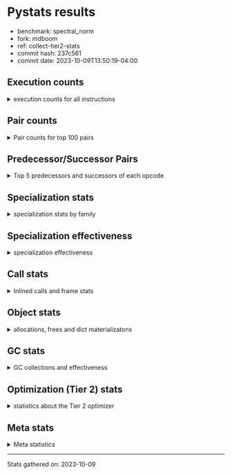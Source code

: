 
# Pystats results

- benchmark: spectral_norm
- fork: mdboom
- ref: collect-tier2-stats
- commit hash: 237c561
- commit date: 2023-10-09T13:50:19-04:00

## Execution counts

<details>
<summary> execution counts for all instructions </summary>

|Name | Count | Self | Cumulative | Miss ratio | 
|---|---:|---:|---:|---:|
| BINARY_OP_ADD_INT | 202,800,000 | 17.2% | 17.2% |  |
| LOAD_CONST | 162,397,380 | 13.8% | 31.0% |  |
| LOAD_FAST | 122,325,900 | 10.4% | 41.3% |  |
| LOAD_FAST_LOAD_FAST | 121,697,580 | 10.3% | 51.6% |  |
| BINARY_OP | 82,380,340 | 7.0% | 58.6% |  |
| FOR_ITER | 40,889,860 | 3.5% | 62.1% |  |
| RETURN_VALUE | 40,875,720 | 3.5% | 65.6% |  |
| STORE_FAST | 40,736,820 | 3.5% | 69.0% |  |
| STORE_FAST_STORE_FAST | 40,725,060 | 3.5% | 72.5% |  |
| UNPACK_SEQUENCE_TWO_TUPLE | 40,725,000 | 3.5% | 75.9% |  |
| RESUME_CHECK | 40,720,080 | 3.5% | 79.4% |  |
| CALL_PY_EXACT_ARGS | 40,720,000 | 3.5% | 82.8% | 0.0% |
| BINARY_OP_ADD_FLOAT | 40,575,600 | 3.4% | 86.3% | 0.8% |
| JUMP_BACKWARD | 40,568,000 | 3.4% | 89.7% |  |
| LOAD_GLOBAL_MODULE | 40,564,120 | 3.4% | 93.1% |  |
| BINARY_OP_MULTIPLY_INT | 40,560,000 | 3.4% | 96.6% |  |
| BINARY_OP_MULTIPLY_FLOAT | 39,347,880 | 3.3% | 99.9% | 0.0% |
| ENTER_EXECUTOR | 312,480 | 0.0% | 99.9% |  |
| LIST_APPEND | 312,000 | 0.0% | 100.0% |  |
| LOAD_GLOBAL_BUILTIN | 163,320 | 0.0% | 100.0% |  |
| CALL_BUILTIN_CLASS | 161,280 | 0.0% | 100.0% |  |
| GET_ITER | 159,360 | 0.0% | 100.0% |  |
| SWAP | 6,360 | 0.0% | 100.0% |  |
| PUSH_NULL | 2,280 | 0.0% | 100.0% |  |
| FOR_ITER_RANGE | 2,280 | 0.0% | 100.0% |  |
| BUILD_LIST | 2,100 | 0.0% | 100.0% |  |
| BUILD_TUPLE | 1,980 | 0.0% | 100.0% |  |
| LOAD_FAST_AND_CLEAR | 1,980 | 0.0% | 100.0% |  |
| STORE_FAST_LOAD_FAST | 1,980 | 0.0% | 100.0% |  |
| CALL_LEN | 1,980 | 0.0% | 100.0% |  |
| CALL | 360 | 0.0% | 100.0% |  |
| LOAD_DEREF | 180 | 0.0% | 100.0% |  |
| LOAD_GLOBAL | 160 | 0.0% | 100.0% |  |
| LOAD_ATTR_MODULE | 160 | 0.0% | 100.0% |  |
| CALL_FUNCTION_EX | 120 | 0.0% | 100.0% |  |
| LOAD_ATTR | 80 | 0.0% | 100.0% |  |
| NOP | 60 | 0.0% | 100.0% |  |
| POP_TOP | 60 | 0.0% | 100.0% |  |
| CALL_INTRINSIC_1 | 60 | 0.0% | 100.0% |  |
| COPY | 60 | 0.0% | 100.0% |  |
| COPY_FREE_VARS | 60 | 0.0% | 100.0% |  |
| LIST_EXTEND | 60 | 0.0% | 100.0% |  |
| LOAD_FAST_CHECK | 60 | 0.0% | 100.0% |  |
| BINARY_OP_SUBTRACT_FLOAT | 60 | 0.0% | 100.0% |  |


</details>

## Pair counts

<details>
<summary> Pair counts for top 100 pairs </summary>

|Pair | Count | Self | Cumulative | 
|---|---:|---:|---:|
| LOAD_CONST BINARY_OP_ADD_INT | 81,120,000 | 6.9% | 6.9% |
| LOAD_FAST_LOAD_FAST BINARY_OP_ADD_INT | 81,120,000 | 6.9% | 13.8% |
| BINARY_OP_ADD_INT LOAD_CONST | 81,120,000 | 6.9% | 20.6% |
| UNPACK_SEQUENCE_TWO_TUPLE STORE_FAST_STORE_FAST | 40,725,000 | 3.5% | 24.1% |
| CALL_PY_EXACT_ARGS RESUME_CHECK | 40,719,960 | 3.5% | 27.5% |
| BINARY_OP_ADD_FLOAT STORE_FAST | 40,569,720 | 3.4% | 31.0% |
| STORE_FAST JUMP_BACKWARD | 40,567,940 | 3.4% | 34.4% |
| FOR_ITER UNPACK_SEQUENCE_TWO_TUPLE | 40,567,800 | 3.4% | 37.8% |
| JUMP_BACKWARD FOR_ITER | 40,567,800 | 3.4% | 41.3% |
| RETURN_VALUE LOAD_FAST | 40,560,000 | 3.4% | 44.7% |
| BINARY_OP RETURN_VALUE | 40,560,000 | 3.4% | 48.2% |
| BINARY_OP LOAD_FAST | 40,560,000 | 3.4% | 51.6% |
| LOAD_CONST BINARY_OP | 40,560,000 | 3.4% | 55.0% |
| LOAD_CONST LOAD_FAST_LOAD_FAST | 40,560,000 | 3.4% | 58.5% |
| LOAD_FAST BINARY_OP_ADD_INT | 40,560,000 | 3.4% | 61.9% |
| LOAD_FAST LOAD_GLOBAL_MODULE | 40,560,000 | 3.4% | 65.4% |
| LOAD_FAST_LOAD_FAST CALL_PY_EXACT_ARGS | 40,560,000 | 3.4% | 68.8% |
| STORE_FAST_STORE_FAST LOAD_FAST | 40,560,000 | 3.4% | 72.2% |
| BINARY_OP_ADD_INT BINARY_OP | 40,560,000 | 3.4% | 75.7% |
| BINARY_OP_ADD_INT LOAD_FAST_LOAD_FAST | 40,560,000 | 3.4% | 79.1% |
| BINARY_OP_ADD_INT BINARY_OP_MULTIPLY_INT | 40,560,000 | 3.4% | 82.5% |
| BINARY_OP_MULTIPLY_INT LOAD_CONST | 40,560,000 | 3.4% | 86.0% |
| LOAD_GLOBAL_MODULE LOAD_FAST_LOAD_FAST | 40,560,000 | 3.4% | 89.4% |
| RESUME_CHECK LOAD_CONST | 40,560,000 | 3.4% | 92.9% |
| LOAD_FAST BINARY_OP_MULTIPLY_FLOAT | 39,347,820 | 3.3% | 96.2% |
| BINARY_OP_MULTIPLY_FLOAT BINARY_OP_ADD_FLOAT | 39,342,120 | 3.3% | 99.5% |
| BINARY_OP BINARY_OP_ADD_FLOAT | 1,233,480 | 0.1% | 99.6% |
| LOAD_FAST BINARY_OP | 1,227,800 | 0.1% | 99.7% |
| RETURN_VALUE LIST_APPEND | 312,000 | 0.0% | 99.8% |
| FOR_ITER LOAD_FAST | 312,000 | 0.0% | 99.8% |
| LIST_APPEND ENTER_EXECUTOR | 312,000 | 0.0% | 99.8% |
| LOAD_FAST RETURN_VALUE | 312,000 | 0.0% | 99.8% |
| LOAD_GLOBAL_BUILTIN LOAD_FAST | 159,300 | 0.0% | 99.9% |
| CALL_BUILTIN_CLASS GET_ITER | 159,240 | 0.0% | 99.9% |
| LOAD_FAST CALL_BUILTIN_CLASS | 159,220 | 0.0% | 99.9% |
| GET_ITER FOR_ITER | 157,260 | 0.0% | 99.9% |
| STORE_FAST LOAD_GLOBAL_BUILTIN | 157,240 | 0.0% | 99.9% |
| LOAD_CONST STORE_FAST | 157,200 | 0.0% | 99.9% |
| LOAD_FAST UNPACK_SEQUENCE_TWO_TUPLE | 157,200 | 0.0% | 99.9% |
| STORE_FAST_STORE_FAST LOAD_CONST | 157,200 | 0.0% | 99.9% |
| RESUME_CHECK LOAD_FAST | 157,200 | 0.0% | 100.0% |
| ENTER_EXECUTOR CALL_PY_EXACT_ARGS | 155,220 | 0.0% | 100.0% |
| ENTER_EXECUTOR FOR_ITER | 154,800 | 0.0% | 100.0% |
| BINARY_OP BINARY_OP | 20,840 | 0.0% | 100.0% |
| LOAD_FAST_LOAD_FAST LOAD_FAST | 15,600 | 0.0% | 100.0% |
| FOR_ITER FOR_ITER | 10,000 | 0.0% | 100.0% |
| STORE_FAST LOAD_FAST_LOAD_FAST | 7,800 | 0.0% | 100.0% |
| STORE_FAST_STORE_FAST LOAD_FAST_LOAD_FAST | 7,800 | 0.0% | 100.0% |
| BINARY_OP STORE_FAST | 5,940 | 0.0% | 100.0% |
| BINARY_OP_ADD_FLOAT BINARY_OP | 5,880 | 0.0% | 100.0% |
| BINARY_OP_MULTIPLY_FLOAT BINARY_OP | 5,760 | 0.0% | 100.0% |
| LOAD_GLOBAL_BUILTIN LOAD_GLOBAL_BUILTIN | 3,960 | 0.0% | 100.0% |
| ENTER_EXECUTOR SWAP | 2,400 | 0.0% | 100.0% |
| STORE_FAST RETURN_VALUE | 2,400 | 0.0% | 100.0% |
| SWAP STORE_FAST | 2,400 | 0.0% | 100.0% |
| LOAD_GLOBAL_MODULE LOAD_GLOBAL_MODULE | 2,340 | 0.0% | 100.0% |
| RESUME_CHECK LOAD_GLOBAL_BUILTIN | 2,020 | 0.0% | 100.0% |
| GET_ITER LOAD_FAST_AND_CLEAR | 1,980 | 0.0% | 100.0% |
| PUSH_NULL LOAD_FAST_LOAD_FAST | 1,980 | 0.0% | 100.0% |
| BUILD_LIST SWAP | 1,980 | 0.0% | 100.0% |
| BUILD_TUPLE CALL_PY_EXACT_ARGS | 1,980 | 0.0% | 100.0% |
| LOAD_FAST_AND_CLEAR SWAP | 1,980 | 0.0% | 100.0% |
| LOAD_FAST_LOAD_FAST BUILD_TUPLE | 1,980 | 0.0% | 100.0% |
| STORE_FAST_LOAD_FAST PUSH_NULL | 1,980 | 0.0% | 100.0% |
| SWAP BUILD_LIST | 1,980 | 0.0% | 100.0% |
| SWAP FOR_ITER_RANGE | 1,980 | 0.0% | 100.0% |
| CALL_BUILTIN_CLASS CALL_LEN | 1,980 | 0.0% | 100.0% |
| CALL_LEN CALL_BUILTIN_CLASS | 1,980 | 0.0% | 100.0% |
| FOR_ITER_RANGE STORE_FAST_LOAD_FAST | 1,980 | 0.0% | 100.0% |
| LOAD_FAST CALL_PY_EXACT_ARGS | 1,560 | 0.0% | 100.0% |
| LOAD_GLOBAL_MODULE LOAD_FAST | 1,560 | 0.0% | 100.0% |
| RETURN_VALUE RETURN_VALUE | 1,260 | 0.0% | 100.0% |
| RETURN_VALUE STORE_FAST | 1,200 | 0.0% | 100.0% |
| RETURN_VALUE CALL_PY_EXACT_ARGS | 1,200 | 0.0% | 100.0% |
| STORE_FAST LOAD_GLOBAL_MODULE | 820 | 0.0% | 100.0% |
| RESUME_CHECK LOAD_GLOBAL_MODULE | 780 | 0.0% | 100.0% |
| STORE_FAST ENTER_EXECUTOR | 460 | 0.0% | 100.0% |
| FOR_ITER_RANGE STORE_FAST | 240 | 0.0% | 100.0% |
| PUSH_NULL CALL | 180 | 0.0% | 100.0% |
| JUMP_BACKWARD FOR_ITER_RANGE | 180 | 0.0% | 100.0% |
| LOAD_ATTR_MODULE PUSH_NULL | 160 | 0.0% | 100.0% |
| GET_ITER FOR_ITER_RANGE | 120 | 0.0% | 100.0% |
| PUSH_NULL LOAD_FAST | 120 | 0.0% | 100.0% |
| LOAD_DEREF PUSH_NULL | 120 | 0.0% | 100.0% |
| LOAD_GLOBAL_MODULE LOAD_ATTR_MODULE | 100 | 0.0% | 100.0% |
| CALL CALL | 80 | 0.0% | 100.0% |
| LOAD_GLOBAL LOAD_GLOBAL_MODULE | 80 | 0.0% | 100.0% |
| NOP LOAD_DEREF | 60 | 0.0% | 100.0% |
| POP_TOP NOP | 60 | 0.0% | 100.0% |
| BINARY_OP BINARY_OP_MULTIPLY_FLOAT | 60 | 0.0% | 100.0% |
| BUILD_LIST LOAD_DEREF | 60 | 0.0% | 100.0% |
| CALL GET_ITER | 60 | 0.0% | 100.0% |
| CALL POP_TOP | 60 | 0.0% | 100.0% |
| CALL LOAD_FAST | 60 | 0.0% | 100.0% |
| CALL STORE_FAST | 60 | 0.0% | 100.0% |
| CALL_FUNCTION_EX COPY_FREE_VARS | 60 | 0.0% | 100.0% |
| CALL_FUNCTION_EX RESUME_CHECK | 60 | 0.0% | 100.0% |
| CALL_INTRINSIC_1 CALL_FUNCTION_EX | 60 | 0.0% | 100.0% |
| COPY STORE_FAST_STORE_FAST | 60 | 0.0% | 100.0% |
| COPY_FREE_VARS RESUME_CHECK | 60 | 0.0% | 100.0% |


</details>

## Predecessor/Successor Pairs

<details>
<summary> Top 5 predecessors and successors of each opcode </summary>

### GET_ITER

<details>
<summary> Successors and predecessors for GET_ITER </summary>

|Predecessors | Count | Percentage | 
|---|---:|---:|
| CALL_BUILTIN_CLASS | 159,240 | 99.9% |
| CALL | 60 | 0.0% |
| LOAD_FAST | 60 | 0.0% |

|Successors | Count | Percentage | 
|---|---:|---:|
| FOR_ITER | 157,260 | 98.7% |
| LOAD_FAST_AND_CLEAR | 1,980 | 1.2% |
| FOR_ITER_RANGE | 120 | 0.1% |


</details>

### NOP

<details>
<summary> Successors and predecessors for NOP </summary>

|Predecessors | Count | Percentage | 
|---|---:|---:|
| POP_TOP | 60 | 100.0% |

|Successors | Count | Percentage | 
|---|---:|---:|
| LOAD_DEREF | 60 | 100.0% |


</details>

### POP_TOP

<details>
<summary> Successors and predecessors for POP_TOP </summary>

|Predecessors | Count | Percentage | 
|---|---:|---:|
| CALL | 60 | 100.0% |

|Successors | Count | Percentage | 
|---|---:|---:|
| NOP | 60 | 100.0% |


</details>

### PUSH_NULL

<details>
<summary> Successors and predecessors for PUSH_NULL </summary>

|Predecessors | Count | Percentage | 
|---|---:|---:|
| STORE_FAST_LOAD_FAST | 1,980 | 86.8% |
| LOAD_ATTR_MODULE | 160 | 7.0% |
| LOAD_DEREF | 120 | 5.3% |
| LOAD_ATTR | 20 | 0.9% |

|Successors | Count | Percentage | 
|---|---:|---:|
| LOAD_FAST_LOAD_FAST | 1,980 | 86.8% |
| CALL | 180 | 7.9% |
| LOAD_FAST | 120 | 5.3% |


</details>

### RETURN_VALUE

<details>
<summary> Successors and predecessors for RETURN_VALUE </summary>

|Predecessors | Count | Percentage | 
|---|---:|---:|
| BINARY_OP | 40,560,000 | 99.2% |
| LOAD_FAST | 312,000 | 0.8% |
| STORE_FAST | 2,400 | 0.0% |
| RETURN_VALUE | 1,260 | 0.0% |
| BINARY_OP_SUBTRACT_FLOAT | 60 | 0.0% |

|Successors | Count | Percentage | 
|---|---:|---:|
| LOAD_FAST | 40,560,000 | 99.2% |
| LIST_APPEND | 312,000 | 0.8% |
| RETURN_VALUE | 1,260 | 0.0% |
| STORE_FAST | 1,200 | 0.0% |
| CALL_PY_EXACT_ARGS | 1,200 | 0.0% |


</details>

### BINARY_OP

<details>
<summary> Successors and predecessors for BINARY_OP </summary>

|Predecessors | Count | Percentage | 
|---|---:|---:|
| LOAD_CONST | 40,560,000 | 49.2% |
| BINARY_OP_ADD_INT | 40,560,000 | 49.2% |
| LOAD_FAST | 1,227,800 | 1.5% |
| BINARY_OP | 20,840 | 0.0% |
| BINARY_OP_ADD_FLOAT | 5,880 | 0.0% |

|Successors | Count | Percentage | 
|---|---:|---:|
| RETURN_VALUE | 40,560,000 | 49.2% |
| LOAD_FAST | 40,560,000 | 49.2% |
| BINARY_OP_ADD_FLOAT | 1,233,480 | 1.5% |
| BINARY_OP | 20,840 | 0.0% |
| STORE_FAST | 5,940 | 0.0% |


</details>

### BUILD_LIST

<details>
<summary> Successors and predecessors for BUILD_LIST </summary>

|Predecessors | Count | Percentage | 
|---|---:|---:|
| SWAP | 1,980 | 94.3% |
| LOAD_CONST | 60 | 2.9% |
| LOAD_FAST | 60 | 2.9% |

|Successors | Count | Percentage | 
|---|---:|---:|
| SWAP | 1,980 | 94.3% |
| LOAD_DEREF | 60 | 2.9% |
| LOAD_GLOBAL_MODULE | 40 | 1.9% |
| LOAD_GLOBAL | 20 | 1.0% |


</details>

### BUILD_TUPLE

<details>
<summary> Successors and predecessors for BUILD_TUPLE </summary>

|Predecessors | Count | Percentage | 
|---|---:|---:|
| LOAD_FAST_LOAD_FAST | 1,980 | 100.0% |

|Successors | Count | Percentage | 
|---|---:|---:|
| CALL_PY_EXACT_ARGS | 1,980 | 100.0% |


</details>

### CALL

<details>
<summary> Successors and predecessors for CALL </summary>

|Predecessors | Count | Percentage | 
|---|---:|---:|
| PUSH_NULL | 180 | 50.0% |
| CALL | 80 | 22.2% |
| LOAD_FAST_CHECK | 60 | 16.7% |
| LOAD_CONST | 20 | 5.6% |
| LOAD_FAST | 20 | 5.6% |

|Successors | Count | Percentage | 
|---|---:|---:|
| CALL | 80 | 22.2% |
| GET_ITER | 60 | 16.7% |
| POP_TOP | 60 | 16.7% |
| LOAD_FAST | 60 | 16.7% |
| STORE_FAST | 60 | 16.7% |


</details>

### CALL_FUNCTION_EX

<details>
<summary> Successors and predecessors for CALL_FUNCTION_EX </summary>

|Predecessors | Count | Percentage | 
|---|---:|---:|
| CALL_INTRINSIC_1 | 60 | 50.0% |
| LOAD_FAST | 60 | 50.0% |

|Successors | Count | Percentage | 
|---|---:|---:|
| COPY_FREE_VARS | 60 | 50.0% |
| RESUME_CHECK | 60 | 50.0% |


</details>

### CALL_INTRINSIC_1

<details>
<summary> Successors and predecessors for CALL_INTRINSIC_1 </summary>

|Predecessors | Count | Percentage | 
|---|---:|---:|
| LIST_EXTEND | 60 | 100.0% |

|Successors | Count | Percentage | 
|---|---:|---:|
| CALL_FUNCTION_EX | 60 | 100.0% |


</details>

### COPY

<details>
<summary> Successors and predecessors for COPY </summary>

|Predecessors | Count | Percentage | 
|---|---:|---:|
| LOAD_CONST | 60 | 100.0% |

|Successors | Count | Percentage | 
|---|---:|---:|
| STORE_FAST_STORE_FAST | 60 | 100.0% |


</details>

### COPY_FREE_VARS

<details>
<summary> Successors and predecessors for COPY_FREE_VARS </summary>

|Predecessors | Count | Percentage | 
|---|---:|---:|
| CALL_FUNCTION_EX | 60 | 100.0% |

|Successors | Count | Percentage | 
|---|---:|---:|
| RESUME_CHECK | 60 | 100.0% |


</details>

### ENTER_EXECUTOR

<details>
<summary> Successors and predecessors for ENTER_EXECUTOR </summary>

|Predecessors | Count | Percentage | 
|---|---:|---:|
| LIST_APPEND | 312,000 | 99.8% |
| STORE_FAST | 460 | 0.1% |
| JUMP_BACKWARD | 20 | 0.0% |

|Successors | Count | Percentage | 
|---|---:|---:|
| CALL_PY_EXACT_ARGS | 155,220 | 49.7% |
| FOR_ITER | 154,800 | 49.5% |
| SWAP | 2,400 | 0.8% |
| LOAD_CONST | 60 | 0.0% |


</details>

### FOR_ITER

<details>
<summary> Successors and predecessors for FOR_ITER </summary>

|Predecessors | Count | Percentage | 
|---|---:|---:|
| JUMP_BACKWARD | 40,567,800 | 99.2% |
| GET_ITER | 157,260 | 0.4% |
| ENTER_EXECUTOR | 154,800 | 0.4% |
| FOR_ITER | 10,000 | 0.0% |

|Successors | Count | Percentage | 
|---|---:|---:|
| UNPACK_SEQUENCE_TWO_TUPLE | 40,567,800 | 99.2% |
| LOAD_FAST | 312,000 | 0.8% |
| FOR_ITER | 10,000 | 0.0% |
| JUMP_BACKWARD | 60 | 0.0% |


</details>

### JUMP_BACKWARD

<details>
<summary> Successors and predecessors for JUMP_BACKWARD </summary>

|Predecessors | Count | Percentage | 
|---|---:|---:|
| STORE_FAST | 40,567,940 | 100.0% |
| FOR_ITER | 60 | 0.0% |

|Successors | Count | Percentage | 
|---|---:|---:|
| FOR_ITER | 40,567,800 | 100.0% |
| FOR_ITER_RANGE | 180 | 0.0% |
| ENTER_EXECUTOR | 20 | 0.0% |


</details>

### LIST_APPEND

<details>
<summary> Successors and predecessors for LIST_APPEND </summary>

|Predecessors | Count | Percentage | 
|---|---:|---:|
| RETURN_VALUE | 312,000 | 100.0% |

|Successors | Count | Percentage | 
|---|---:|---:|
| ENTER_EXECUTOR | 312,000 | 100.0% |


</details>

### LIST_EXTEND

<details>
<summary> Successors and predecessors for LIST_EXTEND </summary>

|Predecessors | Count | Percentage | 
|---|---:|---:|
| LOAD_DEREF | 60 | 100.0% |

|Successors | Count | Percentage | 
|---|---:|---:|
| CALL_INTRINSIC_1 | 60 | 100.0% |


</details>

### LOAD_ATTR

<details>
<summary> Successors and predecessors for LOAD_ATTR </summary>

|Predecessors | Count | Percentage | 
|---|---:|---:|
| LOAD_GLOBAL_MODULE | 60 | 75.0% |
| LOAD_GLOBAL | 20 | 25.0% |

|Successors | Count | Percentage | 
|---|---:|---:|
| LOAD_ATTR_MODULE | 60 | 75.0% |
| PUSH_NULL | 20 | 25.0% |


</details>

### LOAD_CONST

<details>
<summary> Successors and predecessors for LOAD_CONST </summary>

|Predecessors | Count | Percentage | 
|---|---:|---:|
| BINARY_OP_ADD_INT | 81,120,000 | 50.0% |
| BINARY_OP_MULTIPLY_INT | 40,560,000 | 25.0% |
| RESUME_CHECK | 40,560,000 | 25.0% |
| STORE_FAST_STORE_FAST | 157,200 | 0.1% |
| ENTER_EXECUTOR | 60 | 0.0% |

|Successors | Count | Percentage | 
|---|---:|---:|
| BINARY_OP_ADD_INT | 81,120,000 | 50.0% |
| BINARY_OP | 40,560,000 | 25.0% |
| LOAD_FAST_LOAD_FAST | 40,560,000 | 25.0% |
| STORE_FAST | 157,200 | 0.1% |
| BUILD_LIST | 60 | 0.0% |


</details>

### LOAD_DEREF

<details>
<summary> Successors and predecessors for LOAD_DEREF </summary>

|Predecessors | Count | Percentage | 
|---|---:|---:|
| NOP | 60 | 33.3% |
| BUILD_LIST | 60 | 33.3% |
| RESUME_CHECK | 60 | 33.3% |

|Successors | Count | Percentage | 
|---|---:|---:|
| PUSH_NULL | 120 | 66.7% |
| LIST_EXTEND | 60 | 33.3% |


</details>

### LOAD_FAST

<details>
<summary> Successors and predecessors for LOAD_FAST </summary>

|Predecessors | Count | Percentage | 
|---|---:|---:|
| RETURN_VALUE | 40,560,000 | 33.2% |
| BINARY_OP | 40,560,000 | 33.2% |
| STORE_FAST_STORE_FAST | 40,560,000 | 33.2% |
| FOR_ITER | 312,000 | 0.3% |
| LOAD_GLOBAL_BUILTIN | 159,300 | 0.1% |

|Successors | Count | Percentage | 
|---|---:|---:|
| BINARY_OP_ADD_INT | 40,560,000 | 33.2% |
| LOAD_GLOBAL_MODULE | 40,560,000 | 33.2% |
| BINARY_OP_MULTIPLY_FLOAT | 39,347,820 | 32.2% |
| BINARY_OP | 1,227,800 | 1.0% |
| RETURN_VALUE | 312,000 | 0.3% |


</details>

### LOAD_FAST_AND_CLEAR

<details>
<summary> Successors and predecessors for LOAD_FAST_AND_CLEAR </summary>

|Predecessors | Count | Percentage | 
|---|---:|---:|
| GET_ITER | 1,980 | 100.0% |

|Successors | Count | Percentage | 
|---|---:|---:|
| SWAP | 1,980 | 100.0% |


</details>

### LOAD_FAST_CHECK

<details>
<summary> Successors and predecessors for LOAD_FAST_CHECK </summary>

|Predecessors | Count | Percentage | 
|---|---:|---:|
| LOAD_FAST | 60 | 100.0% |

|Successors | Count | Percentage | 
|---|---:|---:|
| CALL | 60 | 100.0% |


</details>

### LOAD_FAST_LOAD_FAST

<details>
<summary> Successors and predecessors for LOAD_FAST_LOAD_FAST </summary>

|Predecessors | Count | Percentage | 
|---|---:|---:|
| LOAD_CONST | 40,560,000 | 33.3% |
| BINARY_OP_ADD_INT | 40,560,000 | 33.3% |
| LOAD_GLOBAL_MODULE | 40,560,000 | 33.3% |
| STORE_FAST | 7,800 | 0.0% |
| STORE_FAST_STORE_FAST | 7,800 | 0.0% |

|Successors | Count | Percentage | 
|---|---:|---:|
| BINARY_OP_ADD_INT | 81,120,000 | 66.7% |
| CALL_PY_EXACT_ARGS | 40,560,000 | 33.3% |
| LOAD_FAST | 15,600 | 0.0% |
| BUILD_TUPLE | 1,980 | 0.0% |


</details>

### LOAD_GLOBAL

<details>
<summary> Successors and predecessors for LOAD_GLOBAL </summary>

|Predecessors | Count | Percentage | 
|---|---:|---:|
| RETURN_VALUE | 40 | 25.0% |
| STORE_FAST | 40 | 25.0% |
| BUILD_LIST | 20 | 12.5% |
| STORE_FAST_STORE_FAST | 20 | 12.5% |
| FOR_ITER_RANGE | 20 | 12.5% |

|Successors | Count | Percentage | 
|---|---:|---:|
| LOAD_GLOBAL_MODULE | 80 | 50.0% |
| LOAD_GLOBAL_BUILTIN | 60 | 37.5% |
| LOAD_ATTR | 20 | 12.5% |


</details>

### STORE_FAST

<details>
<summary> Successors and predecessors for STORE_FAST </summary>

|Predecessors | Count | Percentage | 
|---|---:|---:|
| BINARY_OP_ADD_FLOAT | 40,569,720 | 99.6% |
| LOAD_CONST | 157,200 | 0.4% |
| BINARY_OP | 5,940 | 0.0% |
| SWAP | 2,400 | 0.0% |
| RETURN_VALUE | 1,200 | 0.0% |

|Successors | Count | Percentage | 
|---|---:|---:|
| JUMP_BACKWARD | 40,567,940 | 99.6% |
| LOAD_GLOBAL_BUILTIN | 157,240 | 0.4% |
| LOAD_FAST_LOAD_FAST | 7,800 | 0.0% |
| RETURN_VALUE | 2,400 | 0.0% |
| LOAD_GLOBAL_MODULE | 820 | 0.0% |


</details>

### STORE_FAST_LOAD_FAST

<details>
<summary> Successors and predecessors for STORE_FAST_LOAD_FAST </summary>

|Predecessors | Count | Percentage | 
|---|---:|---:|
| FOR_ITER_RANGE | 1,980 | 100.0% |

|Successors | Count | Percentage | 
|---|---:|---:|
| PUSH_NULL | 1,980 | 100.0% |


</details>

### STORE_FAST_STORE_FAST

<details>
<summary> Successors and predecessors for STORE_FAST_STORE_FAST </summary>

|Predecessors | Count | Percentage | 
|---|---:|---:|
| UNPACK_SEQUENCE_TWO_TUPLE | 40,725,000 | 100.0% |
| COPY | 60 | 0.0% |

|Successors | Count | Percentage | 
|---|---:|---:|
| LOAD_FAST | 40,560,000 | 99.6% |
| LOAD_CONST | 157,200 | 0.4% |
| LOAD_FAST_LOAD_FAST | 7,800 | 0.0% |
| LOAD_GLOBAL_BUILTIN | 40 | 0.0% |
| LOAD_GLOBAL | 20 | 0.0% |


</details>

### SWAP

<details>
<summary> Successors and predecessors for SWAP </summary>

|Predecessors | Count | Percentage | 
|---|---:|---:|
| ENTER_EXECUTOR | 2,400 | 37.7% |
| BUILD_LIST | 1,980 | 31.1% |
| LOAD_FAST_AND_CLEAR | 1,980 | 31.1% |

|Successors | Count | Percentage | 
|---|---:|---:|
| STORE_FAST | 2,400 | 37.7% |
| BUILD_LIST | 1,980 | 31.1% |
| FOR_ITER_RANGE | 1,980 | 31.1% |


</details>

### BINARY_OP_ADD_FLOAT

<details>
<summary> Successors and predecessors for BINARY_OP_ADD_FLOAT </summary>

|Predecessors | Count | Percentage | 
|---|---:|---:|
| BINARY_OP_MULTIPLY_FLOAT | 39,342,120 | 97.0% |
| BINARY_OP | 1,233,480 | 3.0% |

|Successors | Count | Percentage | 
|---|---:|---:|
| STORE_FAST | 40,569,720 | 100.0% |
| BINARY_OP | 5,880 | 0.0% |


</details>

### BINARY_OP_ADD_INT

<details>
<summary> Successors and predecessors for BINARY_OP_ADD_INT </summary>

|Predecessors | Count | Percentage | 
|---|---:|---:|
| LOAD_CONST | 81,120,000 | 40.0% |
| LOAD_FAST_LOAD_FAST | 81,120,000 | 40.0% |
| LOAD_FAST | 40,560,000 | 20.0% |

|Successors | Count | Percentage | 
|---|---:|---:|
| LOAD_CONST | 81,120,000 | 40.0% |
| BINARY_OP | 40,560,000 | 20.0% |
| LOAD_FAST_LOAD_FAST | 40,560,000 | 20.0% |
| BINARY_OP_MULTIPLY_INT | 40,560,000 | 20.0% |


</details>

### BINARY_OP_MULTIPLY_FLOAT

<details>
<summary> Successors and predecessors for BINARY_OP_MULTIPLY_FLOAT </summary>

|Predecessors | Count | Percentage | 
|---|---:|---:|
| LOAD_FAST | 39,347,820 | 100.0% |
| BINARY_OP | 60 | 0.0% |

|Successors | Count | Percentage | 
|---|---:|---:|
| BINARY_OP_ADD_FLOAT | 39,342,120 | 100.0% |
| BINARY_OP | 5,760 | 0.0% |


</details>

### BINARY_OP_MULTIPLY_INT

<details>
<summary> Successors and predecessors for BINARY_OP_MULTIPLY_INT </summary>

|Predecessors | Count | Percentage | 
|---|---:|---:|
| BINARY_OP_ADD_INT | 40,560,000 | 100.0% |

|Successors | Count | Percentage | 
|---|---:|---:|
| LOAD_CONST | 40,560,000 | 100.0% |


</details>

### BINARY_OP_SUBTRACT_FLOAT

<details>
<summary> Successors and predecessors for BINARY_OP_SUBTRACT_FLOAT </summary>

|Predecessors | Count | Percentage | 
|---|---:|---:|
| LOAD_FAST | 40 | 66.7% |
| BINARY_OP | 20 | 33.3% |

|Successors | Count | Percentage | 
|---|---:|---:|
| RETURN_VALUE | 60 | 100.0% |


</details>

### CALL_BUILTIN_CLASS

<details>
<summary> Successors and predecessors for CALL_BUILTIN_CLASS </summary>

|Predecessors | Count | Percentage | 
|---|---:|---:|
| LOAD_FAST | 159,220 | 98.7% |
| CALL_LEN | 1,980 | 1.2% |
| CALL | 40 | 0.0% |
| LOAD_CONST | 40 | 0.0% |

|Successors | Count | Percentage | 
|---|---:|---:|
| GET_ITER | 159,240 | 98.7% |
| CALL_LEN | 1,980 | 1.2% |
| STORE_FAST | 60 | 0.0% |


</details>

### CALL_LEN

<details>
<summary> Successors and predecessors for CALL_LEN </summary>

|Predecessors | Count | Percentage | 
|---|---:|---:|
| CALL_BUILTIN_CLASS | 1,980 | 100.0% |

|Successors | Count | Percentage | 
|---|---:|---:|
| CALL_BUILTIN_CLASS | 1,980 | 100.0% |


</details>

### CALL_PY_EXACT_ARGS

<details>
<summary> Successors and predecessors for CALL_PY_EXACT_ARGS </summary>

|Predecessors | Count | Percentage | 
|---|---:|---:|
| LOAD_FAST_LOAD_FAST | 40,560,000 | 99.6% |
| ENTER_EXECUTOR | 155,220 | 0.4% |
| BUILD_TUPLE | 1,980 | 0.0% |
| LOAD_FAST | 1,560 | 0.0% |
| RETURN_VALUE | 1,200 | 0.0% |

|Successors | Count | Percentage | 
|---|---:|---:|
| RESUME_CHECK | 40,719,960 | 100.0% |
| CALL_PY_EXACT_ARGS | 40 | 0.0% |


</details>

### FOR_ITER_RANGE

<details>
<summary> Successors and predecessors for FOR_ITER_RANGE </summary>

|Predecessors | Count | Percentage | 
|---|---:|---:|
| SWAP | 1,980 | 86.8% |
| JUMP_BACKWARD | 180 | 7.9% |
| GET_ITER | 120 | 5.3% |

|Successors | Count | Percentage | 
|---|---:|---:|
| STORE_FAST_LOAD_FAST | 1,980 | 86.8% |
| STORE_FAST | 240 | 10.5% |
| LOAD_GLOBAL_MODULE | 40 | 1.8% |
| LOAD_GLOBAL | 20 | 0.9% |


</details>

### LOAD_ATTR_MODULE

<details>
<summary> Successors and predecessors for LOAD_ATTR_MODULE </summary>

|Predecessors | Count | Percentage | 
|---|---:|---:|
| LOAD_GLOBAL_MODULE | 100 | 62.5% |
| LOAD_ATTR | 60 | 37.5% |

|Successors | Count | Percentage | 
|---|---:|---:|
| PUSH_NULL | 160 | 100.0% |


</details>

### LOAD_GLOBAL_BUILTIN

<details>
<summary> Successors and predecessors for LOAD_GLOBAL_BUILTIN </summary>

|Predecessors | Count | Percentage | 
|---|---:|---:|
| STORE_FAST | 157,240 | 96.3% |
| LOAD_GLOBAL_BUILTIN | 3,960 | 2.4% |
| RESUME_CHECK | 2,020 | 1.2% |
| LOAD_GLOBAL | 60 | 0.0% |
| STORE_FAST_STORE_FAST | 40 | 0.0% |

|Successors | Count | Percentage | 
|---|---:|---:|
| LOAD_FAST | 159,300 | 97.5% |
| LOAD_GLOBAL_BUILTIN | 3,960 | 2.4% |
| LOAD_CONST | 60 | 0.0% |


</details>

### LOAD_GLOBAL_MODULE

<details>
<summary> Successors and predecessors for LOAD_GLOBAL_MODULE </summary>

|Predecessors | Count | Percentage | 
|---|---:|---:|
| LOAD_FAST | 40,560,000 | 100.0% |
| LOAD_GLOBAL_MODULE | 2,340 | 0.0% |
| STORE_FAST | 820 | 0.0% |
| RESUME_CHECK | 780 | 0.0% |
| LOAD_GLOBAL | 80 | 0.0% |

|Successors | Count | Percentage | 
|---|---:|---:|
| LOAD_FAST_LOAD_FAST | 40,560,000 | 100.0% |
| LOAD_GLOBAL_MODULE | 2,340 | 0.0% |
| LOAD_FAST | 1,560 | 0.0% |
| LOAD_ATTR_MODULE | 100 | 0.0% |
| BINARY_OP | 60 | 0.0% |


</details>

### RESUME_CHECK

<details>
<summary> Successors and predecessors for RESUME_CHECK </summary>

|Predecessors | Count | Percentage | 
|---|---:|---:|
| CALL_PY_EXACT_ARGS | 40,719,960 | 100.0% |
| CALL_FUNCTION_EX | 60 | 0.0% |
| COPY_FREE_VARS | 60 | 0.0% |

|Successors | Count | Percentage | 
|---|---:|---:|
| LOAD_CONST | 40,560,000 | 99.6% |
| LOAD_FAST | 157,200 | 0.4% |
| LOAD_GLOBAL_BUILTIN | 2,020 | 0.0% |
| LOAD_GLOBAL_MODULE | 780 | 0.0% |
| LOAD_DEREF | 60 | 0.0% |


</details>

### UNPACK_SEQUENCE_TWO_TUPLE

<details>
<summary> Successors and predecessors for UNPACK_SEQUENCE_TWO_TUPLE </summary>

|Predecessors | Count | Percentage | 
|---|---:|---:|
| FOR_ITER | 40,567,800 | 99.6% |
| LOAD_FAST | 157,200 | 0.4% |

|Successors | Count | Percentage | 
|---|---:|---:|
| STORE_FAST_STORE_FAST | 40,725,000 | 100.0% |


</details>


</details>

## Specialization stats

<details>
<summary> specialization stats by family </summary>

### BINARY_OP

<details>
<summary> specialization stats for BINARY_OP family </summary>

|Kind | Count | Ratio | 
|---|---:|---:|
|     deferred | 82,353,720 | 20.3% |
|        deopt | 5,940 | 0.0% |
|          hit | 322,968,240 | 79.6% |
|         miss | 315,300 | 0.1% |

| | Count | Ratio | 
|---|---:|---:|
| Success | 5,960 | 18.3% |
| Failure | 26,600 | 81.7% |

|Failure kind | Count | Ratio | 
|---|---:|---:|
| floor divide | 9,900 | 37.2% |
| true divide different types | 9,900 | 37.2% |
| add different types | 5,880 | 22.1% |
| multiply different types | 920 | 3.5% |


</details>

### CALL

<details>
<summary> specialization stats for CALL family </summary>

|Kind | Count | Ratio | 
|---|---:|---:|
|     deferred | 240 | 0.0% |
|        deopt | 40 | 0.0% |
|          hit | 40,881,000 | 100.0% |
|         miss | 2,260 | 0.0% |

| | Count | Ratio | 
|---|---:|---:|
| Success | 80 | 50.0% |
| Failure | 80 | 50.0% |

|Failure kind | Count | Ratio | 
|---|---:|---:|
| cfunc noargs | 60 | 75.0% |
| class no vectorcall | 20 | 25.0% |


</details>

### FOR_ITER

<details>
<summary> specialization stats for FOR_ITER family </summary>

|Kind | Count | Ratio | 
|---|---:|---:|
|     deferred | 40,879,860 | 100.0% |
|          hit | 2,280 | 0.0% |

| | Count | Ratio | 
|---|---:|---:|
| Success | 0 | 0.0% |
| Failure | 10,000 | 100.0% |

|Failure kind | Count | Ratio | 
|---|---:|---:|
| enumerate | 9,960 | 99.6% |
| zip | 40 | 0.4% |


</details>

### JUMP_BACKWARD

<details>
<summary> specialization stats for JUMP_BACKWARD family </summary>


</details>

### LOAD_ATTR

<details>
<summary> specialization stats for LOAD_ATTR family </summary>

|Kind | Count | Ratio | 
|---|---:|---:|
|     deferred | 20 | 8.3% |
|          hit | 160 | 66.7% |

| | Count | Ratio | 
|---|---:|---:|
| Success | 60 | 100.0% |
| Failure | 0 | 0.0% |


</details>

### LOAD_GLOBAL

<details>
<summary> specialization stats for LOAD_GLOBAL family </summary>

|Kind | Count | Ratio | 
|---|---:|---:|
|     deferred | 20 | 0.0% |
|          hit | 40,727,440 | 100.0% |

| | Count | Ratio | 
|---|---:|---:|
| Success | 140 | 100.0% |
| Failure | 0 | 0.0% |


</details>

### UNPACK_SEQUENCE

<details>
<summary> specialization stats for UNPACK_SEQUENCE family </summary>

|Kind | Count | Ratio | 
|---|---:|---:|
|          hit | 40,725,000 | 100.0% |


</details>


</details>

## Specialization effectiveness

<details>
<summary> specialization effectiveness </summary>

|Instructions | Count | Ratio | 
|---|---:|---:|
| Basic | 529,559,700 | 44.9% |
| Not specialized | 164,156,360 | 13.9% |
| Specialized | 486,024,200 | 41.2% |

### Deferred by instruction

<details>
<summary> deferred by instruction </summary>

|Name | Count | Ratio | 
|---|---:|---:|
| BINARY_OP | 82,353,720 | 66.8% |
| FOR_ITER | 40,879,860 | 33.2% |
| CALL | 240 | 0.0% |
| LOAD_ATTR | 20 | 0.0% |
| LOAD_GLOBAL | 20 | 0.0% |
| BINARY_SLICE | 0 | 0.0% |
| STORE_SLICE | 0 | 0.0% |
| BINARY_SUBSCR | 0 | 0.0% |
| GET_ITER | 0 | 0.0% |
| NOP | 0 | 0.0% |


</details>

### Misses by instruction

<details>
<summary> misses by instruction </summary>

|Name | Count | Ratio | 
|---|---:|---:|
| BINARY_OP_ADD_FLOAT | 312,120 | 98.3% |
| BINARY_OP_MULTIPLY_FLOAT | 3,180 | 1.0% |
| CALL_PY_EXACT_ARGS | 2,260 | 0.7% |
| GET_ITER | 0 | 0.0% |
| NOP | 0 | 0.0% |
| POP_TOP | 0 | 0.0% |
| PUSH_NULL | 0 | 0.0% |
| RETURN_VALUE | 0 | 0.0% |
| BUILD_LIST | 0 | 0.0% |
| BUILD_TUPLE | 0 | 0.0% |


</details>


</details>

## Call stats

<details>
<summary> Inlined calls and frame stats </summary>

| | Count | Ratio | 
|---|---:|---:|
| Calls to PyEval_EvalDefault | 0 | 0.0% |
| Calls to Python functions inlined | 40,720,080 | 100.0% |
| Calls via PyEval_EvalFrame (total) | 0 | 0.0% |
| Calls via PyEval_EvalFrame (vector) | 0 | 0.0% |
| Calls via PyEval_EvalFrame (generator) | 0 | 0.0% |
| Calls via PyEval_EvalFrame (legacy) | 0 | 0.0% |
| Calls via PyEval_EvalFrame (function vectorcall) | 0 | 0.0% |
| Calls via PyEval_EvalFrame (build class) | 0 | 0.0% |
| Calls via PyEval_EvalFrame (slot) | 0 | 0.0% |
| Calls via PyEval_EvalFrame (function ex) | 120 | 0.0% |
| Calls via PyEval_EvalFrame (api) | 0 | 0.0% |
| Calls via PyEval_EvalFrame (method) | 0 | 0.0% |
| Frame objects created | 0 | 0.0% |
| Frames pushed | 40,875,720 | 100.4% |


</details>

## Object stats

<details>
<summary> allocations, frees and dict materializatons </summary>

| | Count | Ratio | 
|---|---:|---:|
| Allocations from freelist | 42,552,260 | 20.9% |
| Frees to freelist | 42,552,820 |  |
| Allocations | 160,876,320 | 79.1% |
| Allocations to 512 bytes | 160,873,840 | 79.1% |
| Allocations to 4 kbytes | 2,480 | 0.0% |
| Allocations over 4 kbytes | 0 | 0.0% |
| Frees | 160,878,080 |  |
| New values | 0 |  |
| Interpreter increfs | 242,352,760 | 74.6% |
| Interpreter decrefs | 485,873,100 | 92.0% |
| Increfs | 82,304,340 | 25.4% |
| Decrefs | 42,209,860 | 8.0% |
| Materialize dict (on request) | 0 |  |
| Materialize dict (new key) | 0 |  |
| Materialize dict (too big) | 0 |  |
| Materialize dict (str subclass) | 0 |  |
| Dematerialize dict | 0 |  |
| Method cache hits | 14 |  |
| Method cache misses | 6 |  |
| Method cache collisions | 6 |  |
| Method cache dunder hits | 0 |  |
| Method cache dunder misses | 0 |  |


</details>

## GC stats

<details>
<summary> GC collections and effectiveness </summary>

|Generation | Collections | Objects collected | Object visits | 
|---:|---:|---:|---:|
| 0 | 0 | 0 | 0 |
| 1 | 0 | 0 | 0 |
| 2 | 0 | 0 | 0 |


</details>

## Optimization (Tier 2) stats

<details>
<summary> statistics about the Tier 2 optimizer </summary>

| | Count | Ratio | 
|---|---:|---:|
| Optimization attempts | 2,386,360 |  |
| Traces created | 20 | 0.0% |
| Traces executed | 312,480 |  |
| Uops executed | 8,566,500 | 27.41 |
| Trace stack overflow | 0 | 0.0% |
| Trace stack underflow | 0 | 0.0% |
| Trace too long | 20 | 100.0% |
| Trace too short | 2,386,340 | 11,931,700.0% |
| Inner loop found | 0 | 0.0% |
| Recursive call | 0 | 0.0% |

### Trace length histogram

<details>
<summary> trace length histogram </summary>

|Range | Count | Ratio | 
|---|---:|---:|
| <= 1 | 0 | 0.0% |
| <= 2 | 0 | 0.0% |
| <= 4 | 0 | 0.0% |
| <= 8 | 0 | 0.0% |
| <= 16 | 0 | 0.0% |
| <= 32 | 0 | 0.0% |
| <= 64 | 0 | 0.0% |
| <= 128 | 20 | 100.0% |


</details>

### Optimized trace length histogram

<details>
<summary> optimized trace length histogram </summary>

|Range | Count | Ratio | 
|---|---:|---:|
| <= 1 | 0 | 0.0% |
| <= 2 | 0 | 0.0% |
| <= 4 | 0 | 0.0% |
| <= 8 | 0 | 0.0% |
| <= 16 | 0 | 0.0% |
| <= 32 | 0 | 0.0% |
| <= 64 | 0 | 0.0% |
| <= 128 | 20 | 100.0% |


</details>

### Trace run length histogram

<details>
<summary> trace run length histogram </summary>

|Range | Count | Ratio | 
|---|---:|---:|
| <= 1 | 0 | 0.0% |
| <= 2 | 0 | 0.0% |
| <= 4 | 0 | 0.0% |
| <= 8 | 2,460 | 0.8% |
| <= 16 | 154,800 | 49.5% |
| <= 32 | 0 | 0.0% |
| <= 64 | 154,800 | 49.5% |
| <= 128 | 420 | 0.1% |


</details>

### Uop execution stats

<details>
<summary> uop execution stats </summary>

|Name | Count | Self | Cumulative | Miss ratio | 
|---|---:|---:|---:|---:|
| _SET_IP | 2,026,980 | 23.7% | 23.7% |  |
| LOAD_FAST | 1,240,920 | 14.5% | 38.1% |  |
| STORE_FAST | 774,840 | 9.0% | 47.2% |  |
| _ITER_CHECK_RANGE | 312,900 | 3.7% | 50.8% |  |
| _IS_ITER_EXHAUSTED_RANGE | 312,900 | 3.7% | 54.5% |  |
| _POP_JUMP_IF_TRUE | 312,900 | 3.7% | 58.2% |  |
| _CHECK_FUNCTION_EXACT_ARGS | 310,860 | 3.6% | 61.8% | 49.9% |
| _CHECK_PEP_523 | 310,860 | 3.6% | 65.4% |  |
| _ITER_NEXT_RANGE | 310,440 | 3.6% | 69.0% |  |
| PUSH_NULL | 310,020 | 3.6% | 72.7% |  |
| BUILD_TUPLE | 310,020 | 3.6% | 76.3% |  |
| _GUARD_GLOBALS_VERSION | 158,160 | 1.8% | 78.1% |  |
| _EXIT_TRACE | 157,260 | 1.8% | 80.0% |  |
| _GUARD_BUILTINS_VERSION | 156,060 | 1.8% | 81.8% |  |
| _LOAD_GLOBAL_BUILTINS | 156,060 | 1.8% | 83.6% |  |
| CALL_BUILTIN_CLASS | 155,640 | 1.8% | 85.4% |  |
| RESUME_CHECK | 155,640 | 1.8% | 87.2% |  |
| _CHECK_STACK_SPACE | 155,640 | 1.8% | 89.0% |  |
| _INIT_CALL_PY_EXACT_ARGS | 155,640 | 1.8% | 90.9% |  |
| _PUSH_FRAME | 155,640 | 1.8% | 92.7% |  |
| _SAVE_CURRENT_IP | 155,640 | 1.8% | 94.5% |  |
| GET_ITER | 155,220 | 1.8% | 96.3% |  |
| LOAD_CONST | 154,800 | 1.8% | 98.1% |  |
| UNPACK_SEQUENCE_TWO_TUPLE | 154,800 | 1.8% | 99.9% |  |
| POP_TOP | 2,460 | 0.0% | 100.0% |  |
| _LOAD_GLOBAL_MODULE | 2,100 | 0.0% | 100.0% |  |
| SWAP | 840 | 0.0% | 100.0% |  |
| BUILD_LIST | 420 | 0.0% | 100.0% |  |
| LOAD_FAST_AND_CLEAR | 420 | 0.0% | 100.0% |  |
| CALL_LEN | 420 | 0.0% | 100.0% |  |


</details>

### Unsupported opcodes

<details>
<summary> unsupported opcodes </summary>

|Opcode | Count | 
|---|---:|
| FOR_ITER | 2,386,340 |


</details>


</details>

## Meta stats

<details>
<summary> Meta statistics </summary>

| | Count | 
|---|---:|
| Number of data files | 20 |


</details>

---
Stats gathered on: 2023-10-09
